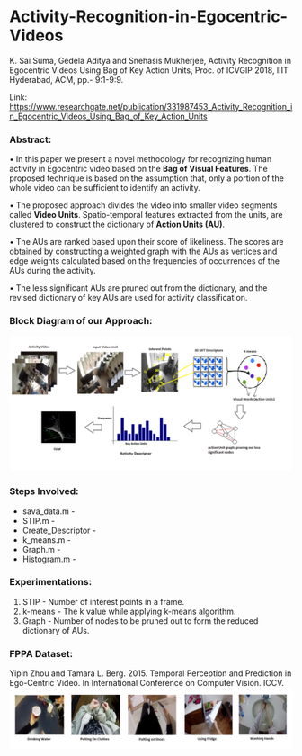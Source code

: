 # Activity-Recognition-in-Egocentric-Videos

K. Sai Suma, Gedela Aditya and Snehasis Mukherjee, Activity Recognition in Egocentric Videos Using Bag of Key Action Units, Proc. of ICVGIP 2018, IIIT Hyderabad, ACM, pp.- 9:1-9:9.

Link: https://www.researchgate.net/publication/331987453_Activity_Recognition_in_Egocentric_Videos_Using_Bag_of_Key_Action_Units

### Abstract:
• In this paper we present a novel methodology for recognizing human activity in Egocentric video based on the **Bag of Visual Features**. The proposed technique is based on the assumption that, only a portion of the whole video can be sufficient to identify an activity. 

• The proposed approach divides the video into smaller video segments called **Video Units**. Spatio-temporal features extracted from the units, are clustered to construct the dictionary of **Action Units (AU)**. 

• The AUs are ranked based upon their score of likeliness. The scores are obtained by constructing a weighted graph with the AUs as vertices and edge weights calculated based on the frequencies of occurrences of the AUs during the activity.

• The less significant AUs are pruned out from the dictionary, and the revised dictionary of key AUs are used for activity classification.

### Block Diagram of our Approach:
![Screenshot](Final.png)


### Steps Involved:
* sava_data.m - 
* STIP.m - 
* Create_Descriptor - 
* k_means.m - 
* Graph.m - 
* Histogram.m - 

### Experimentations:
1. STIP - Number of interest points in a frame.
2. k-means - The k value while applying k-means algorithm.
3. Graph - Number of nodes to be pruned out to form the reduced dictionary of AUs.

### FPPA Dataset:
Yipin Zhou and Tamara L. Berg. 2015. Temporal Perception and Prediction in Ego-Centric Video. In International Conference on Computer Vision. ICCV.
![Screenshot](Dataset.png)

